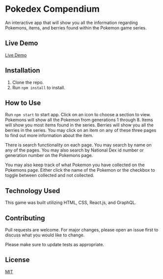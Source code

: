 # Pokedex Compendium

An interactive app that will show you all the information regarding Pokemons, items, and berries found within the Pokemon game series.

## Live Demo

[Live Demo](https://pokedexcompendium.netlify.app/)

## Installation

1. Clone the repo.
2. Run `npm install` to install.

## How to Use

Run `npm start` to start app. Click on an icon to choose a section to view. Pokemons will show all the Pokemon from generations 1 through 8. Items will show you most items found in the series. Berries will show you all the berries in the series. You may click on an item on any of these three pages to find out more information about the item.

There is search functionality on each page. You may search by name on any of the pages. You may also search by National Dex id number or generation number on the Pokemons page.

You may also keep track of what Pokemon you have collected on the Pokemons page. Either click the name of the Pokemon or the checkbox to toggle between collected and not collected.

## Technology Used

This game was built utilizing HTML, CSS, React.js, and GraphQL.

## Contributing

Pull requests are welcome. For major changes, please open an issue first to discuss what you would like to change.

Please make sure to update tests as appropriate.

## License

[MIT](https://choosealicense.com/licenses/mit/)

